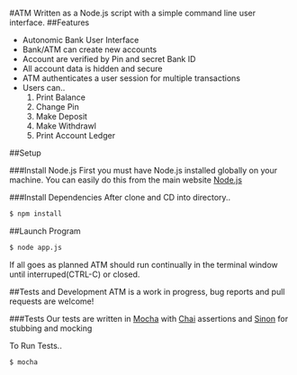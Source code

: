 #ATM
 Written as a Node.js script with a simple command line user interface.
##Features
  - Autonomic Bank User Interface
  - Bank/ATM can create new accounts
  - Account are verified by Pin and secret Bank ID
  - All account data is hidden and secure
  - ATM authenticates a user session for multiple transactions
  - Users can..
    1. Print Balance
    2. Change Pin
    3. Make Deposit
    4. Make Withdrawl
    5. Print Account Ledger

##Setup

###Install Node.js
  First you must have Node.js installed globally on your machine.
  You can easily do this from the main website [Node.js](http://nodejs.org)

###Install Dependencies
  After clone and CD into directory..

  ```bash
  $ npm install
  ```
##Launch Program
  ```bash
  $ node app.js
  ```
  If all goes as planned ATM should run continually in the terminal window until interruped(CTRL-C) or closed.

##Tests and Development
  ATM is a work in progress, bug reports and pull requests are welcome!

###Tests
  Our tests are written in [Mocha](http://http://visionmedia.github.io/mocha) with [Chai](http://chaijs.com) assertions and [Sinon](http://sinonjs.org) for stubbing and mocking

  To Run Tests..
  ```bash
  $ mocha
  ```